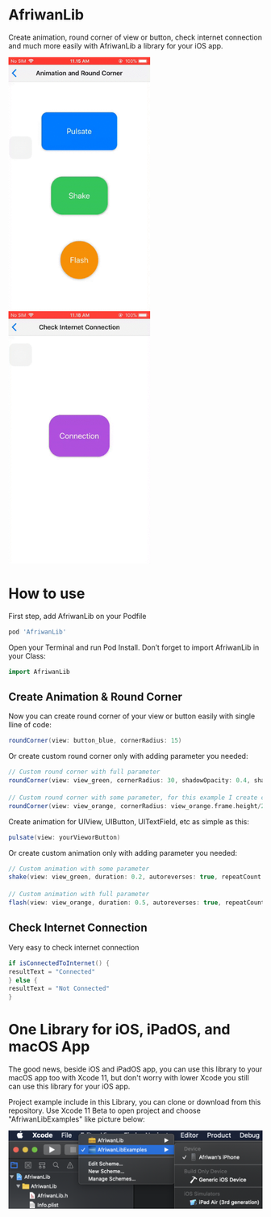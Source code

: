 # AfriwanLib
Create animation, round corner of view or button, check internet connection and much more easily with AfriwanLib a library for your iOS app.

[<img src="https://github.com/AfriwanAhda/AfriwanLib/blob/master/demo/animation.gif" width="281.1" height="500" alt="Afriwan Ahda"/>](https://diponten.com)
&nbsp; &nbsp; &nbsp; &nbsp; &nbsp; &nbsp;
[<img src="https://github.com/AfriwanAhda/AfriwanLib/blob/master/demo/connection.gif" width="281.1" height="500" alt="Afriwan Ahda"/>](https://apps.apple.com/id/developer/afriwan-ahda/id1330133888)


# How to use

First step, add AfriwanLib on your Podfile
```groovy
pod 'AfriwanLib'
```


Open your Terminal and run Pod Install. Don’t forget to import AfriwanLib in your Class:
```groovy
import AfriwanLib
```


## Create Animation & Round Corner
Now you can create round corner of your view or button easily with single lline of code:
```groovy
roundCorner(view: button_blue, cornerRadius: 15)
```


Or create custom round corner only with adding parameter you needed:
```groovy
// Custom round corner with full parameter
roundCorner(view: view_green, cornerRadius: 30, shadowOpacity: 0.4, shadowRadius: 2.5, shadowOffset: CGSize.init(width: 1, height: 1), masksToBounds: false)

// Custom round corner with some parameter, for this example I create circle view.
roundCorner(view: view_orange, cornerRadius: view_orange.frame.height/2, shadowOpacity: 0.35, shadowRadius: 3.2)
```


Create animation for UIView, UIButton, UITextField, etc as simple as this:
```groovy
pulsate(view: yourVieworButton)
```

Or create custom animation only with adding parameter you needed:
```groovy
// Custom animation with some parameter
shake(view: view_green, duration: 0.2, autoreverses: true, repeatCount: 3)

// Custom animation with full parameter
flash(view: view_orange, duration: 0.5, autoreverses: true, repeatCount: 5, fromValue: 1, toValue: 0.2, timingFunction: CAMediaTimingFunction(name: CAMediaTimingFunctionName.easeInEaseOut))
```

## Check Internet Connection

Very easy to check internet connection
```groovy
if isConnectedToInternet() {
resultText = "Connected"
} else {
resultText = "Not Connected"
}
```



# One Library for iOS, iPadOS, and macOS App

The good news, beside iOS and iPadOS app, you can use this library to your macOS app too with Xcode 11, but don't worry with lower Xcode you still can use this library for your iOS app.

Project example include in this Library, you can clone or download from this repository. Use Xcode 11 Beta to open project and choose "AfriwanLibExamples" like picture below:

[<img src="https://github.com/AfriwanAhda/AfriwanLib/blob/master/demo/xcode.png" alt="Xcode"/>](https://developer.apple.com/xcode/whats-new/)


